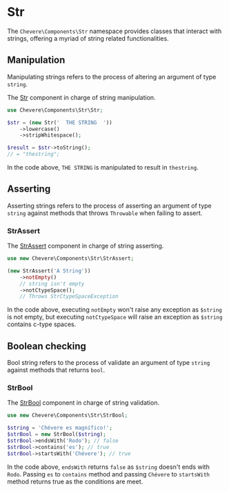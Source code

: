 # Str

The `Chevere\Components\Str` namespace provides classes that interact with strings, offering a myriad of string related functionalities.

## Manipulation

Manipulating strings refers to the process of altering an argument of type `string`.

The [Str](../reference/Chevere/Components/Str/Str.md) component in charge of string manipulation.

```php
use Chevere\Components\Str\Str;

$str = (new Str('  THE STRING  '))
    ->lowercase()
    ->stripWhitespace();

$result = $str->toString();
// = "thestring";
```

In the code above, `THE STRING` is manipulated  to result in `thestring`.

## Asserting

Asserting strings refers to the process of asserting an argument of type `string` against methods that throws `Throwable` when failing to assert.

### StrAssert

The [StrAssert](../reference/Chevere/Components/Str/StrAssert.md)  component in charge of string asserting.

```php
use new Chevere\Components\Str\StrAssert;

(new StrAssert('A String'))
    ->notEmpty()
    // string isn't empty
    ->notCtypeSpace();
    // Throws StrCtypeSpaceException
```

In the code above, executing `notEmpty` won't raise any exception as `$string` is not empty, but executing `notCtypeSpace` will raise an exception as `$string` contains c-type spaces.

## Boolean checking

Bool string refers to the process of validate an argument of type `string` against methods that returns `bool`.

### StrBool

The [StrBool](../reference/Chevere/Components/Str/StrBool.md) component in charge of string validation.

```php
use new Chevere\Components\Str\StrBool;

$string = 'Chévere es magnífico!';
$strBool = new StrBool($string);
$strBool->endsWith('Rodo'); // false
$strBool->contains('es'); // true
$strBool->startsWith('Chévere'); // true
```

In the code above, `endsWith` returns `false` as `$string` doesn't ends with `Rodo`. Passing `es` to `contains` method and passing `Chévere` to `startsWith` method returns true as the conditions are meet.
